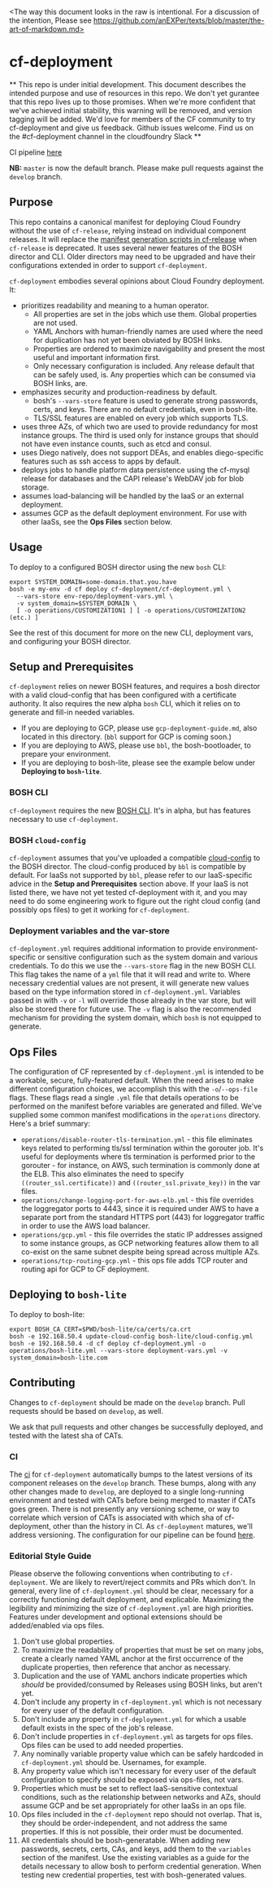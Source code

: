 <The way this document looks in the raw
is intentional.
For a discussion of the intention,
Please see
https://github.com/anEXPer/texts/blob/master/the-art-of-markdown.md>

# cf-deployment
**
This repo is under initial development.
This document describes the intended purpose
and use of
resources in this repo.
We don't yet gurantee
that this repo lives up to those promises.
When we're more confident
that we've achieved initial stability,
this warning will be removed,
and version tagging will be added.
We'd love for members of the CF community
to try cf-deployment and give us feedback.
Github issues welcome.
Find us on the #cf-deployment channel in the cloudfoundry Slack
**

CI pipeline [here][cf-deployment-concourse-url]

**NB:** `master` is now the default branch.
Please make pull requests against the `develop` branch.

## Purpose
This repo contains a canonical manifest
for deploying Cloud Foundry without the use of `cf-release`,
relying instead on individual component releases.
It will replace the [manifest generation scripts in cf-release][cf-release-url]
when `cf-release` is deprecated.
It uses several newer features
of the BOSH director and CLI.
Older directors may need to be upgraded
and have their configurations extended
in order to support `cf-deployment`.

`cf-deployment` embodies several opinions
about Cloud Foundry deployment.
It:

- prioritizes readability and meaning to a human operator.
  - All properties are set in the jobs which use them.
  Global properties are not used.
  - YAML Anchors with human-friendly names are used
  where the need for duplication has not yet been obviated by BOSH links.
  - Properties are ordered to maximize navigability
  and present the most useful and important information first.
  - Only necessary configuration is included.
  Any release default that can be safely used, is.
  Any properties which can be consumed via BOSH links, are.
- emphasizes security and production-readiness by default.
  - bosh's `--vars-store` feature is used
  to generate strong passwords, certs, and keys.
  There are no default credentials, even in bosh-lite.
  - TLS/SSL features are enabled on every job which supports TLS.
- uses three AZs, of which two are used to provide redundancy for most instance groups.
The third is used only for instance groups
that should not have even instance counts,
such as etcd and consul.
- uses Diego natively,
does not support DEAs,
and enables diego-specific features
such as ssh access to apps by default.
- deploys jobs to handle platform data persistence
using the cf-mysql release for databases
and the CAPI release's WebDAV job for blob storage.
- assumes load-balancing will be handled by the IaaS
or an external deployment.
- assumes GCP as the default deployment environment.
For use with other IaaSs, see the **Ops Files** section below.

## Usage
To deploy to a configured BOSH director using the new `bosh` CLI:

```
export SYSTEM_DOMAIN=some-domain.that.you.have
bosh -e my-env -d cf deploy cf-deployment/cf-deployment.yml \
  --vars-store env-repo/deployment-vars.yml \
  -v system_domain=$SYSTEM_DOMAIN \
  [ -o operations/CUSTOMIZATION1 ] [ -o operations/CUSTOMIZATION2 (etc.) ]
```

See the rest of this document for more on the new CLI, deployment vars, and configuring your BOSH director.

## Setup and Prerequisites
`cf-deployment` relies on newer BOSH features, and requires a bosh director with a valid cloud-config that has been configured with a certificate authority. It also requires the new alpha `bosh` CLI, which it relies on to generate and fill-in needed variables.

- If you are deploying to GCP, please use `gcp-deployment-guide.md`, also located in this directory. (`bbl` support for GCP is coming soon.)
- If you are deploying to AWS, please use `bbl`, the bosh-bootloader, to prepare your environment.
- If you are deploying to bosh-lite, please see the example below under **Deploying to `bosh-lite`**.

### BOSH CLI
`cf-deployment` requires the new [BOSH CLI](https://github.com/cloudfoundry/bosh-cli). It's in alpha, but has features necessary to use `cf-deployment`.

### BOSH `cloud-config`
`cf-deployment` assumes that you've uploaded a compatible [cloud-config](http://bosh.io/docs/cloud-config.html) to the BOSH director. The cloud-config produced by `bbl` is compatible by default. For IaaSs not supported by `bbl`, please refer to our IaaS-specific advice in the **Setup and Prerequisites** section above. If your IaaS is not listed there, we have not yet tested cf-deployment with it, and you may need to do some engineering work to figure out the right cloud config (and possibly ops files) to get it working for `cf-deployment`.

### Deployment variables and the var-store
`cf-deployment.yml` requires additional information to provide environment-specific or sensitive configuration such as the system domain and various credentials. To do this we use the `--vars-store` flag in the new BOSH CLI. This flag takes the name of a `yml` file that it will read and write to. Where necessary credential values are not present, it will generate new values based on the type information stored in `cf-deployment.yml`. Variables passed in with `-v` or `-l` will override those already in the var store, but will also be stored there for future use. The `-v` flag is also the recommended mechanism for providing the system domain, which `bosh` is not equipped to generate.

## Ops Files
The configuration of CF represented by `cf-deployment.yml` is intended to be a workable, secure, fully-featured default. When the need arises to make different configuration choices, we accomplish this with the `-o`/`--ops-file` flags. These flags read a single `.yml` file that details operations to be performed on the manifest before variables are generated and filled. We've supplied some common manifest modifications in the `operations` directory. Here's a brief summary:

- `operations/disable-router-tls-termination.yml` - this file eliminates keys related to performing tls/ssl termination within the gorouter job. It's useful for deployments where tls termination is performed prior to the gorouter - for instance, on AWS, such termination is commonly done at the ELB. This also eliminates the need to specify `((router_ssl.certificate))` and `((router_ssl.private_key))` in the var files.
- `operations/change-logging-port-for-aws-elb.yml` - this file overrides the loggregator ports to 4443, since it is required under AWS to have a separate port from the standard HTTPS port (443) for loggregator traffic in order to use the AWS load balancer.
- `operations/gcp.yml` - this file overrides the static IP addresses assigned to some instance groups, as GCP networking features allow them to all co-exist on the same subnet despite being spread across multiple AZs.
- `operations/tcp-routing-gcp.yml` - this ops file adds TCP router and routing api for GCP to CF deployment.

## Deploying to `bosh-lite`
To deploy to bosh-lite:

```
export BOSH_CA_CERT=$PWD/bosh-lite/ca/certs/ca.crt
bosh -e 192.168.50.4 update-cloud-config bosh-lite/cloud-config.yml
bosh -e 192.168.50.4 -d cf deploy cf-deployment.yml -o operations/bosh-lite.yml --vars-store deployment-vars.yml -v system_domain=bosh-lite.com
```

## Contributing
Changes to `cf-deployment` should be made on the `develop` branch. Pull requests should be based on `develop`, as well.

We ask that pull requests and other changes be successfully deployed, and tested with the latest sha of CATs.

### CI
The [ci](https://runtime.ci.cf-app.com/teams/main/pipelines/cf-deployment) for `cf-deployment` automatically bumps to the latest versions of its component releases on the `develop` branch. These bumps, along with any other changes made to `develop`, are deployed to a single long-running environment and tested with CATs before being merged to master if CATs goes green. There is not presently any versioning scheme, or way to correlate which version of CATs is associated with which sha of cf-deployment, other than the history in CI. As `cf-deployment` matures, we'll address versioning. The configuration for our pipeline can be found [here](https://github.com/cloudfoundry/runtime-ci/pipelines/cf-deployment.yml).

### Editorial Style Guide
Please observe the following conventions when contributing to `cf-deployment`. We are likely to revert/reject commits and PRs which don't. In general, every line of `cf-deployment.yml` should be clear, necessary for a correctly functioning default deployment, and explicable. Maximizing the legibility and minimizing the size of `cf-deployment.yml` are high priorities. Features under development and optional extensions should be added/enabled via ops files.

1. Don't use global properties.
  1. To maximize the readability of properties that must be set on many jobs, create a clearly named YAML anchor at the first occurrence of the duplicate properties, then reference that anchor as necessary.
  1. Duplication and the use of YAML anchors indicate properties which _should_ be provided/consumed by Releases using BOSH links, but aren't yet.
1. Don't include any property in `cf-deployment.yml` which is not necessary for every user of the default configuration.
  1. Don't include any property in `cf-deployment.yml` for which a usable default exists in the spec of the job's release.
  1. Don't include properties in `cf-deployment.yml` as targets for ops files. Ops files can be used to add needed properties.
1. Any nominally variable property value which can be safely hardcoded in `cf-deployment.yml` should be. Usernames, for example.
1. Any property value which isn't necessary for every user of the default configuration to specify should be exposed via ops-files, not vars.
1. Properties which must be set to reflect IaaS-sensitive contextual conditions, such as the relationship between networks and AZs, should assume GCP and be set appropriately for other IaaSs in an ops file.
1. Ops files included in the `cf-deployment` repo should not overlap. That is, they should be order-independent, and not address the same properties. If this is not possible, their order must be documented.
1. All credentials should be bosh-generatable. When adding new passwords, secrets, certs, CAs, and keys, add them to the `variables` section of the manifest. Use the existing variables as a guide for the details necessary to allow bosh to perform credential generation. When testing new credential properties, test with bosh-generated values.

[cf-deployment-concourse-url]: https://runtime.ci.cf-app.com/teams/main/pipelines/cf-deployment
[cf-release-url]: https://github.com/cloudfoundry/cf-release/tree/master/templates
